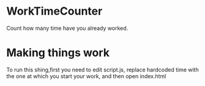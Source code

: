 # WorkTimeCounter
Count how many time have you already worked.

# Making things work
To run this shing,first you need to edit script.js, replace hardcoded time with the one at which you start your work, and then open index.html
